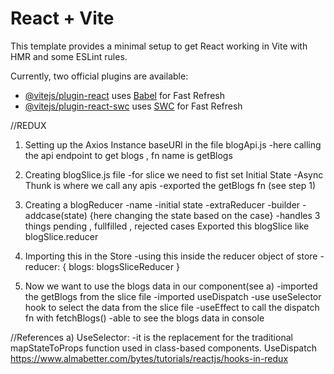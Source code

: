 # React + Vite

This template provides a minimal setup to get React working in Vite with HMR and some ESLint rules.

Currently, two official plugins are available:

- [@vitejs/plugin-react](https://github.com/vitejs/vite-plugin-react/blob/main/packages/plugin-react/README.md) uses [Babel](https://babeljs.io/) for Fast Refresh
- [@vitejs/plugin-react-swc](https://github.com/vitejs/vite-plugin-react-swc) uses [SWC](https://swc.rs/) for Fast Refresh


//REDUX
1) Setting up the Axios Instance baseURl in the file blogApi.js
    -here calling the api endpoint to get blogs , fn name is getBlogs

2) Creating blogSlice.js file
    -for slice we need to fist set Initial State
    -Async Thunk is where we call any apis
        -exported the getBlogs fn (see step 1)
3) Creating a blogReducer
    -name 
    -initial state
    -extraReducer
        -builder
        -addcase(state) {here changing the state based on the case}
            -handles 3 things pending , fullfilled , rejected cases
 Exported this blogSlice like blogSlice.reducer

 4) Importing this in the Store
    -using this inside the reducer object of store
    -reducer: {
        blogs: blogsSliceReducer
    }
5) Now we want to use the blogs data in our component(see a)
    -imported the getBlogs from the slice file
    -imported useDispatch
    -use useSelector hook to select the data from the slice file
    -useEffect to call the dispatch fn with fetchBlogs()
    -able to see the blogs data in console

//References
a)
UseSelector:
    -it is the replacement for the traditional mapStateToProps function used in class-based components. 
UseDispatch
    https://www.almabetter.com/bytes/tutorials/reactjs/hooks-in-redux